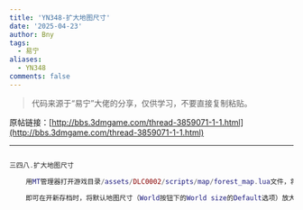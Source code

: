 ```yaml
---
title: 'YN348-扩大地图尺寸'
date: '2025-04-23'
author: Bny
tags:
  - 易宁
aliases:
  - YN348
comments: false
---
```


> 代码来源于“易宁”大佬的分享，仅供学习，不要直接复制粘贴。

原帖链接：[http://bbs.3dmgame.com/thread-3859071-1-1.html](http://bbs.3dmgame.com/thread-3859071-1-1.html)

---

```lua  

三四八.扩大地图尺寸	用MT管理器打开游戏目录/assets/DLC0002/scripts/map/forest_map.lua文件，将local min_size = 350替换为local min_size = 800	即可在开新存档时，将默认地图尺寸（World按钮下的World size的Default选项）放大2倍以上，800的数字可自行调整，注意地图尺寸越大，对计算机配置要求越高

```  

